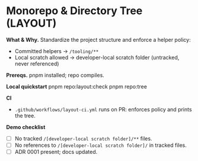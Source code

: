 # Monorepo & Directory Tree (LAYOUT)

**What & Why.** Standardize the project structure and enforce a helper policy:

- Committed helpers → `/tooling/**`
- Local scratch allowed → developer-local scratch folder (untracked, never referenced)

**Prereqs.** pnpm installed; repo compiles.

**Local quickstart**
pnpm repo:layout:check
pnpm repo:tree

**CI**

- `.github/workflows/layout-ci.yml` runs on PR: enforces policy and prints the tree.

**Demo checklist**

- [ ] No tracked `/[developer-local scratch folder]/**` files.
- [ ] No references to `/[developer-local scratch folder]/` in tracked files.
- [ ] ADR 0001 present; docs updated.
